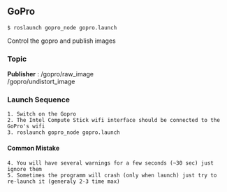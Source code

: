  ## GoPro
  ```shell
 $ roslaunch gopro_node gopro.launch
 ```
 Control the gopro and publish images

 ### Topic
 **Publisher** : /gopro/raw_image<br/>
 				/gopro/undistort_image

### Launch Sequence
	
	1. Switch on the Gopro
	2. The Intel Compute Stick wifi interface should be connected to the GoPro's wifi
	3. roslaunch gopro_node gopro.launch
	
#### Common Mistake
	4. You will have several warnings for a few seconds (~30 sec) just ignore them
	5. Sometimes the programm will crash (only when launch) just try to re-launch it (generaly 2-3 time max)